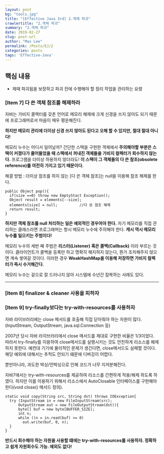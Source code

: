 ```yaml
---
layout: post
bg: "tools.jpg"
title: "[Effective Java 3rd] 2.객체 파괴"
crawlertitle: "2.객체 파괴"
summary: "2.객체 파괴"
date: 2019-02-27
slug: post-url
author: "Max Lee"
permalink: /Posts/EJ/2
categories: posts
tags: 'Effective-Java'
---
```


## 핵심 내용
- 제때 파괴됨을 보장하고 파괴 전에 수행해야 할 정리 작업을 관리하는 요령


### \[Item 7] 다 쓴 객체 참조를 해제하라
자바는 가비지 콜렉터를 갖춘 언어로 메모리 해제에 크게 신경을 쓰지 않아도 되기 때문에 프로그래머로서 마음이 매우 평온해진다. 

**하지만 메모리 관리에 더이상 신경 쓰지 않아도 된다고 오해 할 수 있지만, 절대 절대 아니다!**

메모리 누수는 어디서 일어날까? 간단한 스택을 구현한 객체에서 **주의해야할 부분은 스택이 커졌다가 줄어들었을 때 스택에서 꺼내진 객체들을 가비지 컬렉터가 회수하지 않는다.** 프로그램을 더이상 하용하지 않더라도! **이 스택이 그 객체들의 다 쓴 참조(obsolete reference)를 여전히 가지고 있기 때문이다.**

해결 방법 : 더이상 참조를 하지 않는 \[다 쓴 객체 참조]는 null을 이용해 참조 해제를 한다.

```
public Object pop(){
  if(size ==0) throw new EmptyStact Exception();
  Object result = elements[--size];
  elements[size] = null;          //다 쓴 참조 해제
  return result;
}
```
**하지만 객체 참조를 null 처리하는 일은 예외적인 경우여야 한다.** 자기 메모리를 직접 관리하는 클래스라면 프로그래머는 항시 메모리 누수에 주의해야 한다. 
**캐시 역시 메모리 누수를 일으키는 주범이다!**

메모리 누수의 세번 째 주범은 **리스터(Listener) 혹은 콜백(Callback)** 이라 부르는 것이다. 클라이언트가 콜백을 등록만 하고 명확히 해지하지 않는다, 뭔가 조치해주지 않으면 계속 쌓여갈 것이다. 이러한 경우 **WeakHashMap을 이용해 저장하면 가비지 컬렉터가 즉시 수거해간다.**

메모리 누수는 겉으로 잘 드러나지 않아 시스템에 수년간 잠복하는 사례도 있다. 

---
### \[Item 8] finalizer & cleaner 사용을 피하자
### \[Item 9] try-finally보다는 try-with-resources를 사용하자
자바 라이브러리에는 close 메서드를 호출해 직접 닫아줘야 하는 자원이 많다. (InputStream, OutputStream, java.sql.Connection 등)

2007년 당시 자바 라이브러리에서 close 메서드를 제대로 구현한 비율은 1/3이었다. 따라서 try-finally를 이용하여 close메서드를 실행시키는 것도 안전하게 리소스를 해제하지 못한다. 예컨대 기기에 물리적인 문제가 생긴다면, close메서드도 실패할 것이다. 해당 예외에 대해서는 추적도 안되기 떄문에 디버깅이 어렵다.

뿐만아니라, 과도한 박싱/언박싱으로 인해 코드가 너무 지저분해진다.

자바7에서는 try-with-resources를 제공하여 리소스를 간편하게 적용/해제 하도록 하였다. 하지만 이를 이용하기 위해서 리소스에서 AutoClosable 인터페이스를 구현해야한다(void close() 메서드 정의).

```
static void copy(String src, String dst) throws IOException{
  try (InputStream in = new FileInputStream(src);
      OutputStream out = new FileOutputStream(dst)){
      byte[] buf = new byte[BUFFER_SIZE];
      int n;
      while ((n = in.read(buf) >= 0)
        out.write(buf, 0, n);   
  }
}
```

**반드시 회수해야 하는 자원을 사용할 떄에는 try-with-resources를 사용하자. 정확하고 쉽게 자원회수도 가능. 예외도 없다!**

